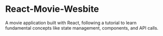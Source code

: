 # React-Movie-Wesbite
A movie application built with React, following a tutorial to learn fundamental concepts like state management, components, and API calls.
